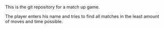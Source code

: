 This is the git repository for a match up game.

The player enters his name and tries to find all matches in the least amount of moves and time possible.
